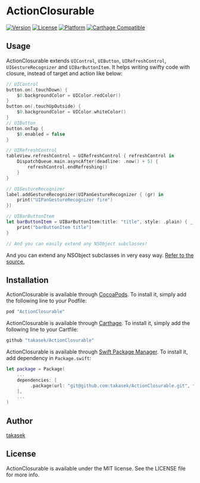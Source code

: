 # ActionClosurable

[![Version](https://img.shields.io/cocoapods/v/ActionClosurable.svg?style=flat)](http://cocoapods.org/pods/ActionClosurable)
[![License](https://img.shields.io/cocoapods/l/ActionClosurable.svg?style=flat)](http://cocoapods.org/pods/ActionClosurable)
[![Platform](https://img.shields.io/cocoapods/p/ActionClosurable.svg?style=flat)](http://cocoapods.org/pods/ActionClosurable)
[![Carthage Compatible](https://img.shields.io/badge/Carthage-compatible-4BC51D.svg?style=flat)](https://github.com/Carthage/Carthage)

## Usage

ActionClosurable extends `UIControl`, `UIButton`, `UIRefreshControl`, `UIGestureRecognizer` and `UIBarButtonItem`.
It helps writing swifty code with closure, instead of target and action like below:

```swift
// UIControl
button.on(.touchDown) {
    $0.backgroundColor = UIColor.redColor()
}
button.on(.touchUpOutside) {
    $0.backgroundColor = UIColor.whiteColor()
}
// UIButton
button.onTap {
    $0.enabled = false
}

// UIRefreshControl
tableView.refreshControl = UIRefreshControl { refreshControl in
    DispatchQueue.main.asyncAfter(deadline: .now() + 5) {
        refreshControl.endRefreshing()
    }
}

// UIGestureRecognizer
label.addGestureRecognizer(UIPanGestureRecognizer { (gr) in
    print("UIPanGestureRecognizer fire")
})

// UIBarButtonItem
let barButtonItem = UIBarButtonItem(title: "title", style: .plain) { _ in
    print("barButtonItem title")
}

// And you can easily extend any NSObject subclasses!
```

And you can extend any NSObject subclasses in very easy way. [Refer to the source.](https://github.com/takasek/ActionClosurable/blob/master/ActionClosurable/Extensions.swift)


## Installation

ActionClosurable is available through [CocoaPods](http://cocoapods.org). To install
it, simply add the following line to your Podfile:

```ruby
pod "ActionClosurable"
```
ActionClosurable is available through [Carthage](https://github.com/Carthage/Carthage). To install it, simply add the following line to your Cartfile:

```ruby
github "takasek/ActionClosurable"
```

ActionClosurable is available through [Swift Package Manager](https://github.com/apple/swift-package-manager). To install it, add dependency in `Package.swift`:

```swift
let package = Package(
    ...
    dependencies: [
         .package(url: "git@github.com:takasek/ActionClosurable.git", from: "2.1.0"),
    ],
    ...
)
```

## Author

[takasek](https://twitter.com/takasek)

## License

ActionClosurable is available under the MIT license. See the LICENSE file for more info.
